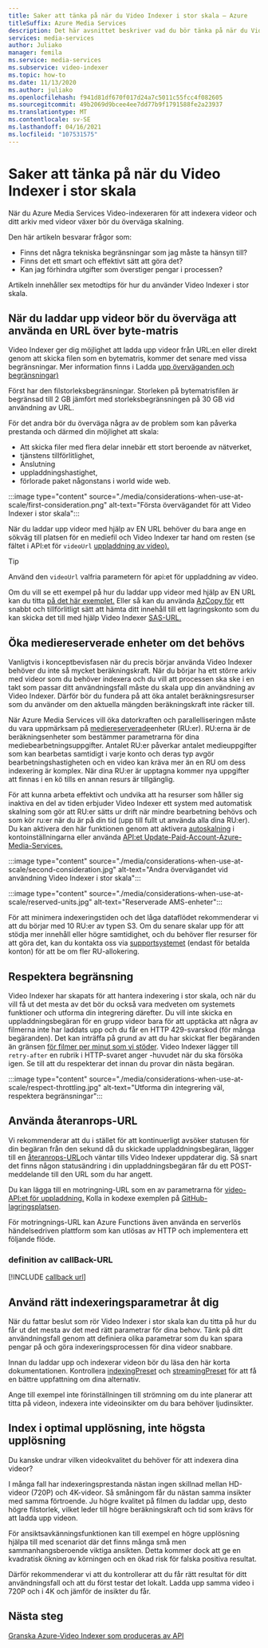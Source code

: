 ```yaml
---
title: Saker att tänka på när du Video Indexer i stor skala – Azure
titleSuffix: Azure Media Services
description: Det här avsnittet beskriver vad du bör tänka på när du Video Indexer i stor skala.
services: media-services
author: Juliako
manager: femila
ms.service: media-services
ms.subservice: video-indexer
ms.topic: how-to
ms.date: 11/13/2020
ms.author: juliako
ms.openlocfilehash: f941d81df670f017d24a7c5011c55fcc4f082605
ms.sourcegitcommit: 49b2069d9bcee4ee7dd77b9f1791588fe2a23937
ms.translationtype: MT
ms.contentlocale: sv-SE
ms.lasthandoff: 04/16/2021
ms.locfileid: "107531575"
---
```

# <a name="things-to-consider-when-using-video-indexer-at-scale"></a>Saker att tänka på när du Video Indexer i stor skala

När du Azure Media Services Video-indexeraren för att indexera videor och ditt arkiv med videor växer bör du överväga skalning. 

Den här artikeln besvarar frågor som:

* Finns det några tekniska begränsningar som jag måste ta hänsyn till?
* Finns det ett smart och effektivt sätt att göra det?
* Kan jag förhindra utgifter som överstiger pengar i processen?

Artikeln innehåller sex metodtips för hur du använder Video Indexer i stor skala.

## <a name="when-uploading-videos-consider-using-a-url-over-byte-array"></a>När du laddar upp videor bör du överväga att använda en URL över byte-matris

Video Indexer ger dig möjlighet att ladda upp videor från URL:en eller direkt genom att skicka filen som en bytematris, kommer det senare med vissa begränsningar. Mer information finns i Ladda [upp överväganden och begränsningar)](upload-index-videos.md#uploading-considerations-and-limitations)

Först har den filstorleksbegränsningar. Storleken på bytematrisfilen är begränsad till 2 GB jämfört med storleksbegränsningen på 30 GB vid användning av URL.

För det andra bör du överväga några av de problem som kan påverka prestanda och därmed din möjlighet att skala:

* Att skicka filer med flera delar innebär ett stort beroende av nätverket, 
* tjänstens tillförlitlighet, 
* Anslutning 
* uppladdningshastighet, 
* förlorade paket någonstans i world wide web.

:::image type="content" source="./media/considerations-when-use-at-scale/first-consideration.png" alt-text="Första övervägandet för att Video Indexer i stor skala":::

När du laddar upp videor med hjälp av EN URL behöver du bara ange en sökväg till platsen för en mediefil och Video Indexer tar hand om resten (se fältet i API:et för `videoUrl` [uppladdning av video).](https://api-portal.videoindexer.ai/api-details#api=Operations&operation=Upload-Video)

> [!TIP]
> Använd den `videoUrl` valfria parametern för api:et för uppladdning av video.

Om du vill se ett exempel på hur du laddar upp videor med hjälp av EN URL kan du titta [på det här exemplet.](upload-index-videos.md#code-sample) Eller så kan du använda [AzCopy för](../../storage/common/storage-use-azcopy-v10.md) ett snabbt och tillförlitligt sätt att hämta ditt innehåll till ett lagringskonto som du kan skicka det till med hjälp Video Indexer [SAS-URL.](../../storage/common/storage-sas-overview.md)

## <a name="increase-media-reserved-units-if-needed"></a>Öka mediereserverade enheter om det behövs

Vanligtvis i konceptbevisfasen när du precis börjar använda Video Indexer behöver du inte så mycket beräkningskraft. När du börjar ha ett större arkiv med videor som du behöver indexera och du vill att processen ska ske i en takt som passar ditt användningsfall måste du skala upp din användning av Video Indexer. Därför bör du fundera på att öka antalet beräkningsresurser som du använder om den aktuella mängden beräkningskraft inte räcker till.

När Azure Media Services vill öka datorkraften och parallelliseringen måste du vara uppmärksam på [mediereserverade](../latest/concept-media-reserved-units.md)enheter (RU:er). RU:erna är de beräkningsenheter som bestämmer parametrarna för dina mediebearbetningsuppgifter. Antalet RU:er påverkar antalet medieuppgifter som kan bearbetas samtidigt i varje konto och deras typ avgör bearbetningshastigheten och en video kan kräva mer än en RU om dess indexering är komplex. När dina RU:er är upptagna kommer nya uppgifter att finnas i en kö tills en annan resurs är tillgänglig.

För att kunna arbeta effektivt och undvika att ha resurser som håller sig inaktiva en del av tiden erbjuder Video Indexer ett system med automatisk skalning som gör att RU:er sätts ur drift när mindre bearbetning behövs och som kör ru:er när du är på din tid (upp till fullt ut använda alla dina RU:er). Du kan aktivera den här funktionen genom att aktivera [autoskalning](manage-account-connected-to-azure.md#autoscale-reserved-units) i kontoinställningarna eller använda [API:et Update-Paid-Account-Azure-Media-Services.](https://api-portal.videoindexer.ai/api-details#api=Operations&operation=Update-Paid-Account-Azure-Media-Services)

:::image type="content" source="./media/considerations-when-use-at-scale/second-consideration.jpg" alt-text="Andra övervägandet vid användning Video Indexer i stor skala":::

:::image type="content" source="./media/considerations-when-use-at-scale/reserved-units.jpg" alt-text="Reserverade AMS-enheter":::

För att minimera indexeringstiden och det låga dataflödet rekommenderar vi att du börjar med 10 RU:er av typen S3. Om du senare skalar upp för att stödja mer innehåll eller högre samtidighet, och du behöver fler resurser för att göra det, kan du kontakta oss via [supportsystemet](https://ms.portal.azure.com/#blade/Microsoft_Azure_Support/HelpAndSupportBlade/newsupportrequest) (endast för betalda konton) för att be om fler RU-allokering.

## <a name="respect-throttling"></a>Respektera begränsning

Video Indexer har skapats för att hantera indexering i stor skala, och när du vill få ut det mesta av det bör du också vara medveten om systemets funktioner och utforma din integrering därefter. Du vill inte skicka en uppladdningsbegäran för en grupp videor bara för att upptäcka att några av filmerna inte har laddats upp och du får en HTTP 429-svarskod (för många begäranden). Det kan inträffa på grund av att du har skickat fler begäranden än gränsen [för filmer per minut som vi stöder](upload-index-videos.md#uploading-considerations-and-limitations). Video Indexer lägger till `retry-after` en rubrik i HTTP-svaret anger -huvudet när du ska försöka igen. Se till att du respekterar det innan du provar din nästa begäran.

:::image type="content" source="./media/considerations-when-use-at-scale/respect-throttling.jpg" alt-text="Utforma din integrering väl, respektera begränsningar":::

## <a name="use-callback-url"></a>Använda återanrops-URL

Vi rekommenderar att du i stället för att kontinuerligt avsöker statusen för din begäran från den sekund då du skickade uppladdningsbegäran, lägger till en [återanrops-URL](upload-index-videos.md#callbackurl)och väntar tills Video Indexer uppdaterar dig. Så snart det finns någon statusändring i din uppladdningsbegäran får du ett POST-meddelande till den URL som du har angett.

Du kan lägga till en motringning-URL som en av parametrarna för [video-API:et för uppladdning.](https://api-portal.videoindexer.ai/api-details#api=Operations&operation=Upload-Video) Kolla in kodexe exemplen på [GitHub-lagringsplatsen](https://github.com/Azure-Samples/media-services-video-indexer/tree/master/). 

För motringnings-URL kan Azure Functions även använda en serverlös händelsedriven plattform som kan utlösas av HTTP och implementera ett följande flöde.

### <a name="callback-url-definition"></a>definition av callBack-URL

[!INCLUDE [callback url](./includes/callback-url.md)]

## <a name="use-the-right-indexing-parameters-for-you"></a>Använd rätt indexeringsparametrar åt dig

När du fattar beslut som rör Video Indexer i stor skala kan du titta på hur du får ut det mesta av det med rätt parametrar för dina behov. Tänk på ditt användningsfall genom att definiera olika parametrar som du kan spara pengar på och göra indexeringsprocessen för dina videor snabbare.

Innan du laddar upp och indexerar videon bör du läsa den här korta dokumentationen. Kontrollera [indexingPreset](upload-index-videos.md#indexingpreset) och [streamingPreset](upload-index-videos.md#streamingpreset) för att få en bättre uppfattning om dina alternativ. [](upload-index-videos.md)

Ange till exempel inte förinställningen till strömning om du inte planerar att titta på videon, indexera inte videoinsikter om du bara behöver ljudinsikter.

## <a name="index-in-optimal-resolution-not-highest-resolution"></a>Index i optimal upplösning, inte högsta upplösning

Du kanske undrar vilken videokvalitet du behöver för att indexera dina videor? 

I många fall har indexeringsprestanda nästan ingen skillnad mellan HD-videor (720P) och 4K-videor. Så småningom får du nästan samma insikter med samma förtroende. Ju högre kvalitet på filmen du laddar upp, desto högre filstorlek, vilket leder till högre beräkningskraft och tid som krävs för att ladda upp videon.

För ansiktsavkänningsfunktionen kan till exempel en högre upplösning hjälpa till med scenariot där det finns många små men sammanhangsberoende viktiga ansikten. Detta kommer dock att ge en kvadratisk ökning av körningen och en ökad risk för falska positiva resultat.

Därför rekommenderar vi att du kontrollerar att du får rätt resultat för ditt användningsfall och att du först testar det lokalt. Ladda upp samma video i 720P och i 4K och jämför de insikter du får.

## <a name="next-steps"></a>Nästa steg

[Granska Azure-Video Indexer som produceras av API](video-indexer-output-json-v2.md)